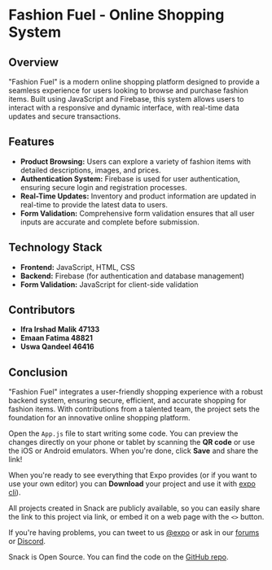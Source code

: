 # Fashion Fuel - Online Shopping System

## Overview
"Fashion Fuel" is a modern online shopping platform designed to provide a seamless experience for users looking to browse and purchase fashion items. Built using JavaScript and Firebase, this system allows users to interact with a responsive and dynamic interface, with real-time data updates and secure transactions.

## Features
- **Product Browsing:** Users can explore a variety of fashion items with detailed descriptions, images, and prices.
- **Authentication System:** Firebase is used for user authentication, ensuring secure login and registration processes.
- **Real-Time Updates:** Inventory and product information are updated in real-time to provide the latest data to users.
- **Form Validation:** Comprehensive form validation ensures that all user inputs are accurate and complete before submission.

## Technology Stack
- **Frontend:** JavaScript, HTML, CSS
- **Backend:** Firebase (for authentication and database management)
- **Form Validation:** JavaScript for client-side validation

## Contributors
- **Ifra Irshad Malik  47133**
- **Emaan Fatima       48821**
- **Uswa Qandeel       46416**

## Conclusion
"Fashion Fuel" integrates a user-friendly shopping experience with a robust backend system, ensuring secure, efficient, and accurate shopping for fashion items. With contributions from a talented team, the project sets the foundation for an innovative online shopping platform.


Open the `App.js` file to start writing some code. You can preview the changes directly on your phone or tablet by scanning the **QR code** or use the iOS or Android emulators. When you're done, click **Save** and share the link!

When you're ready to see everything that Expo provides (or if you want to use your own editor) you can **Download** your project and use it with [expo cli](https://docs.expo.dev/get-started/installation/#expo-cli)).

All projects created in Snack are publicly available, so you can easily share the link to this project via link, or embed it on a web page with the `<>` button.

If you're having problems, you can tweet to us [@expo](https://twitter.com/expo) or ask in our [forums](https://forums.expo.dev/c/expo-dev-tools/61) or [Discord](https://chat.expo.dev/).

Snack is Open Source. You can find the code on the [GitHub repo](https://github.com/expo/snack).

